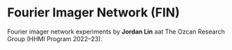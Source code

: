 # Fourier Imager Network (FIN)

Fourier imager network experiments by **Jordan Lin** aat The Ozcan Research Group (HHMI Program 2022–23).
